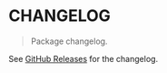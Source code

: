 # CHANGELOG

> Package changelog.

See [GitHub Releases](https://github.com/stdlib-js/math-base-special-croundn/releases) for the changelog.